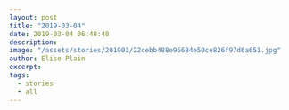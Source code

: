 ```yaml
---
layout: post
title: "2019-03-04"
date: 2019-03-04 06:48:48
description: 
image: "/assets/stories/201903/22cebb488e96684e50ce826f97d6a651.jpg"
author: Elise Plain
excerpt: 
tags: 
  - stories
  - all
---
```



<p></p>
